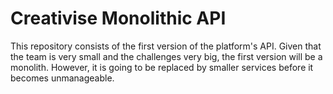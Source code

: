 # Creativise Monolithic API

This repository consists of the first version of the platform's API. Given that the team is very small and the challenges very big, the first version will be a monolith. However, it is going to be replaced by smaller services before it becomes unmanageable.
